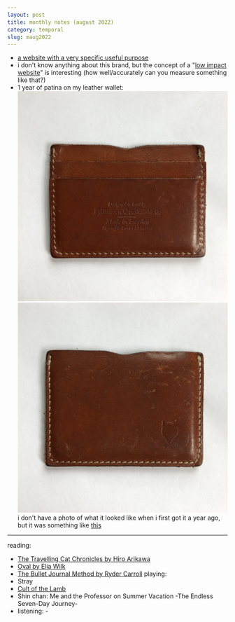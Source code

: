 ```yaml
---
layout: post
title: monthly notes (august 2022)
category: temporal
slug: maug2022
---
```


- [a website with a very specific useful purpose](https://www.sleepinginairports.net/)
- i don't know anything about this brand, but the concept of a "[low impact website](https://lowimpact.organicbasics.com/eur)" is interesting (how well/accurately can you measure something like that?)
- 1 year of patina on my leather wallet:
![img](images/wallet2022-1.JPG)
![img](images/wallet2022-2.JPG)
i don't have a photo of what it looked like when i first got it a year ago, but it was something like [this](https://www.fjallraven.com/us/en-us/bags-gear/accessories/travel-accessories/ovik-card-holder)

***
reading: 
- [The Travelling Cat Chronicles by Hiro Arikawa](https://www.goodreads.com/book/show/40961230-the-travelling-cat-chronicles?ac=1&from_search=true&qid=oZ5L7mQFGv&rank=1)
- [Oval by Elia Wilk](https://www.goodreads.com/book/show/41809056-oval)
- [The Bullet Journal Method by Ryder Carroll](https://www.goodreads.com/book/show/39071691-the-bullet-journal-method?ac=1&from_search=true&qid=FeFou80rLs&rank=1)
playing:
- Stray
- [Cult of the Lamb](https://www.cultofthelamb.com/)
- Shin chan: Me and the Professor on Summer Vacation -The Endless Seven-Day Journey-
- listening: -

